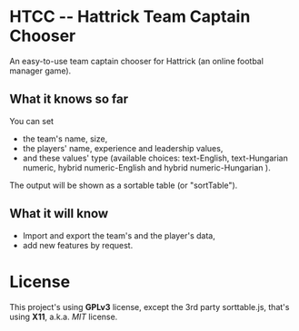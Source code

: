 # HTCC -- Hattrick Team Captain Chooser
An easy-to-use team captain chooser for Hattrick (an online footbal manager game).

## What it knows so far
You can set
- the team's name, size,
- the players' name, experience and leadership values,
- and these values' type (available choices: text-English, text-Hungarian numeric, hybrid numeric-English and hybrid numeric-Hungarian ).

The output will be shown as a sortable table (or "sortTable").

## What it will know
- Import and export the team's and the player's data,
- add new features by request.

# License
This project's using __GPLv3__ license, except the 3rd party sorttable.js, that's using __X11__, a.k.a. _MIT_ license.
